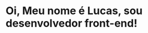 <h1>Oi, Meu nome é Lucas, sou desenvolvedor front-end!</h1>

<!---
LuckRenan/LuckRenan is a ✨ special ✨ repository because its `README.md` (this file) appears on your GitHub profile.
You can click the Preview link to take a look at your changes.
--->
